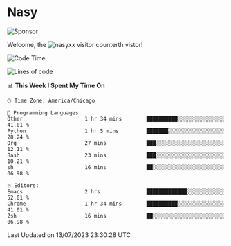 # Nasy

<!--
<p align="center">
<img height="200" src="https://github-readme-stats.vercel.app/api?username=nasyxx&count_private=true&show_icons=true&theme=dracula&include_all_commits=true"/>
<img height="200" src="https://github-readme-stats.vercel.app/api/top-langs/?username=nasyxx&theme=dracula&hide=html,jupyter+notebook&count_private=true&show_icons=true"/>
</p>

  
----------------
-->

![Sponsor](https://img.shields.io/static/v1.svg?label=Sponsor&message=%E2%9D%A4&logo=GitHub&style=flat&color=pink)
 
Welcome, the ![nasyxx visitor counter](https://count.getloli.com/get/@nasyxx?theme=rule34)th vistor!
 
<!--START_SECTION:waka-->
![Code Time](http://img.shields.io/badge/Code%20Time-3%2C595%20hrs%2056%20mins-blue)

![Lines of code](https://img.shields.io/badge/From%20Hello%20World%20I%27ve%20Written-6.3%20million%20lines%20of%20code-blue)

📊 **This Week I Spent My Time On** 

```text
🕑︎ Time Zone: America/Chicago

💬 Programming Languages: 
Other                    1 hr 34 mins        ██████████░░░░░░░░░░░░░░░   41.01 % 
Python                   1 hr 5 mins         ███████░░░░░░░░░░░░░░░░░░   28.24 % 
Org                      27 mins             ███░░░░░░░░░░░░░░░░░░░░░░   12.11 % 
Bash                     23 mins             ███░░░░░░░░░░░░░░░░░░░░░░   10.21 % 
sh                       16 mins             ██░░░░░░░░░░░░░░░░░░░░░░░   06.98 % 

🔥 Editors: 
Emacs                    2 hrs               █████████████░░░░░░░░░░░░   52.01 % 
Chrome                   1 hr 34 mins        ██████████░░░░░░░░░░░░░░░   41.01 % 
Zsh                      16 mins             ██░░░░░░░░░░░░░░░░░░░░░░░   06.98 % 
```


 Last Updated on 13/07/2023 23:30:28 UTC
<!--END_SECTION:waka-->

<!-- ![visitors](https://visitor-badge.laobi.icu/badge?page_id=nasyxx.nasyxx) -->
